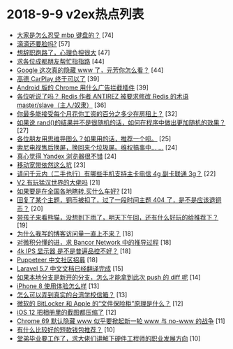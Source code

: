 # 2018-9-9 v2ex热点列表

+ [大家是怎么忍受 mbp 键盘的？](https://www.v2ex.com/t/487610#reply74) [74]
+ [滴滴还要脸吗?](https://www.v2ex.com/t/487577#reply57) [57]
+ [想辞职跑路了，心理负担很大](https://www.v2ex.com/t/487580#reply47) [47]
+ [求各位成都朋友帮忙指指路](https://www.v2ex.com/t/487640#reply44) [44]
+ [Google 这次真的隐藏 www 了，元芳你怎么看？](https://www.v2ex.com/t/487651#reply44) [44]
+ [高德 CarPlay 终于可以了](https://www.v2ex.com/t/487543#reply39) [39]
+ [Android 版的 Chrome 用什么广告拦截插件](https://www.v2ex.com/t/487614#reply39) [39]
+ [各位听说了吗？ Redis 作者 ANTIREZ 被要求修改 Redis 的术语 master/slave（主人/奴隶）](https://www.v2ex.com/t/487646#reply36) [36]
+ [你最多能接受每个月花你工资的百分之多少在房租上？](https://www.v2ex.com/t/487658#reply32) [32]
+ [如果说 rand()的结果并不是很随机的话，如何在程序中做出更加随机的效果？](https://www.v2ex.com/t/487636#reply27) [27]
+ [各位朋友用思维导图么？如果用的话，推荐一个呗。](https://www.v2ex.com/t/487535#reply25) [25]
+ [索尼电视售后换屏，换回来个垃圾屏。维权搞事中... ...](https://www.v2ex.com/t/487529#reply24) [24]
+ [真心觉得 Yandex 浏览器很不错](https://www.v2ex.com/t/487537#reply24) [24]
+ [移动宽带依然这么坑](https://www.v2ex.com/t/487572#reply23) [23]
+ [请问千元内（二手也行）有哪些手机支持主卡电信 4g 副卡联通 3g？](https://www.v2ex.com/t/487609#reply22) [22]
+ [V2 有玩猛汉世界的大佬吗](https://www.v2ex.com/t/487531#reply21) [21]
+ [如果要是在全国各地瞎转,买什么车好?](https://www.v2ex.com/t/487637#reply21) [21]
+ [回复了某个主题，铜币被扣了，过了一段时间主题 404 了，是不是应该退铜币？](https://www.v2ex.com/t/487564#reply20) [20]
+ [带孩子来看熊猫，没想到下雨了，明天下午回，还有什么好玩的给推荐下？](https://www.v2ex.com/t/487534#reply19) [19]
+ [为什么我写的博客访问量一直上不来？](https://www.v2ex.com/t/487686#reply18) [18]
+ [对微积分懂的进，求 Bancor Network 中的推导过程](https://www.v2ex.com/t/487591#reply18) [18]
+ [4k IPS 显示器 是不是普遍品控不好？](https://www.v2ex.com/t/487612#reply18) [18]
+ [Puppeteer 中文社区招募](https://www.v2ex.com/t/487635#reply18) [18]
+ [Laravel 5.7 中文文档已经翻译完成](https://www.v2ex.com/t/487566#reply15) [15]
+ [如果本地分支是新开的分支，怎么才能拿到此次 push 的 diff 呢](https://www.v2ex.com/t/487559#reply14) [14]
+ [iPhone 8 使用体验怎么样](https://www.v2ex.com/t/487682#reply13) [13]
+ [怎么可以弄到真实的台湾学校信箱？](https://www.v2ex.com/t/487619#reply13) [13]
+ [微软的 BitLocker 和 Apple 的“文件保险柜”原理是什么？](https://www.v2ex.com/t/487538#reply12) [12]
+ [iOS 12 把相册里的截图都压缩了](https://www.v2ex.com/t/487618#reply12) [12]
+ [Chrome 69 默认隐藏 www 似乎要掀起新一轮 www 与 no-www 的战争](https://www.v2ex.com/t/487680#reply11) [11]
+ [有什么比较好的短款钱包推荐？](https://www.v2ex.com/t/487655#reply10) [10]
+ [堂弟毕业要工作了，求大佬们讲解下硬件工程师的职业发展方向](https://www.v2ex.com/t/487663#reply10) [10]

